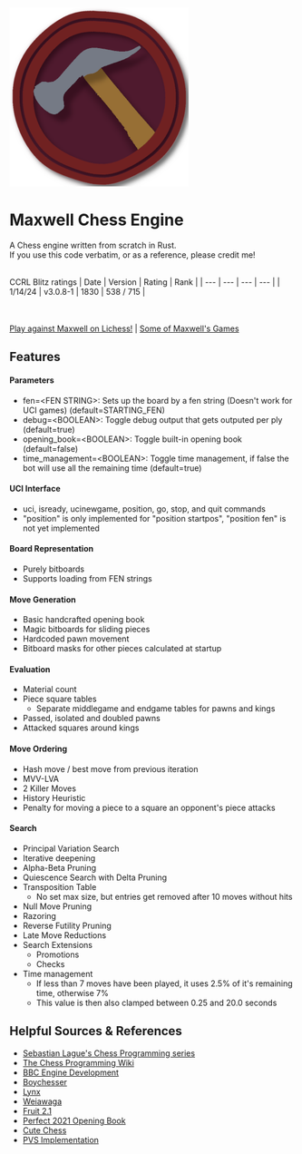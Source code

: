 ![](/icon/Maxwell_316x316.png)
# Maxwell Chess Engine
 A Chess engine written from scratch in Rust.<br>
 If you use this code verbatim, or as a reference, please credit me!<br><br>
 
 CCRL Blitz ratings
 | Date | Version | Rating | Rank |
 | --- | --- | --- | --- |
 | 1/14/24 | v3.0.8-1 | 1830 | 538 / 715 |
 
 <br><br>
 [Play against Maxwell on Lichess!](https://lichess.org/@/MaxwellOnLC) | [Some of Maxwell's Games](https://www.chess.com/library/collections/maxwells-games-my-chess-engine-2FFU82NM4)

## Features
#### Parameters
 - fen=\<FEN STRING>: Sets up the board by a fen string (Doesn't work for UCI games) (default=STARTING_FEN)
 - debug=\<BOOLEAN>: Toggle debug output that gets outputed per ply (default=true)
 - opening_book=\<BOOLEAN>: Toggle built-in opening book (default=false)
 - time_management=\<BOOLEAN>: Toggle time management, if false the bot will use all the remaining time (default=true)
#### UCI Interface
 - uci, isready, ucinewgame, position, go, stop, and quit commands
 - "position" is only implemented for "position startpos", "position fen" is not yet implemented
#### Board Representation
 - Purely bitboards
 - Supports loading from FEN strings
#### Move Generation
 - Basic handcrafted opening book
 - Magic bitboards for sliding pieces
 - Hardcoded pawn movement
 - Bitboard masks for other pieces calculated at startup
#### Evaluation
 - Material count
 - Piece square tables
   - Separate middlegame and endgame tables for pawns and kings
 - Passed, isolated and doubled pawns
 - Attacked squares around kings
#### Move Ordering
 - Hash move / best move from previous iteration
 - MVV-LVA
 - 2 Killer Moves
 - History Heuristic
 - Penalty for moving a piece to a square an opponent's piece attacks
#### Search
 - Principal Variation Search
 - Iterative deepening
 - Alpha-Beta Pruning
 - Quiescence Search with Delta Pruning
 - Transposition Table
   - No set max size, but entries get removed after 10 moves without hits
 - Null Move Pruning
 - Razoring
 - Reverse Futility Pruning
 - Late Move Reductions
 - Search Extensions
   - Promotions
   - Checks
 - Time management
   - If less than 7 moves have been played, it uses 2.5% of it's remaining time, otherwise 7%
   - This value is then also clamped between 0.25 and 20.0 seconds

## Helpful Sources & References
 - [Sebastian Lague's Chess Programming series](https://www.youtube.com/playlist?list=PLFt_AvWsXl0cvHyu32ajwh2qU1i6hl77c)
 - [The Chess Programming Wiki](https://www.chessprogramming.org/Main_Page)
 - [BBC Engine Development](https://www.youtube.com/playlist?list=PLmN0neTso3Jxh8ZIylk74JpwfiWNI76Cs)
 - [Boychesser](https://github.com/analog-hors/Boychesser/)
 - [Lynx](https://github.com/lynx-chess/Lynx/)
 - [Weiawaga](https://github.com/Heiaha/Weiawaga/)
 - [Fruit 2.1](https://github.com/Warpten/Fruit-2.1/)
 - [Perfect 2021 Opening Book](https://sites.google.com/site/computerschess/perfect-2021-books)
 - [Cute Chess](https://cutechess.com/)
 - [PVS Implementation](https://web.archive.org/web/20071030220825/http://www.brucemo.com/compchess/programming/pvs.htm)
